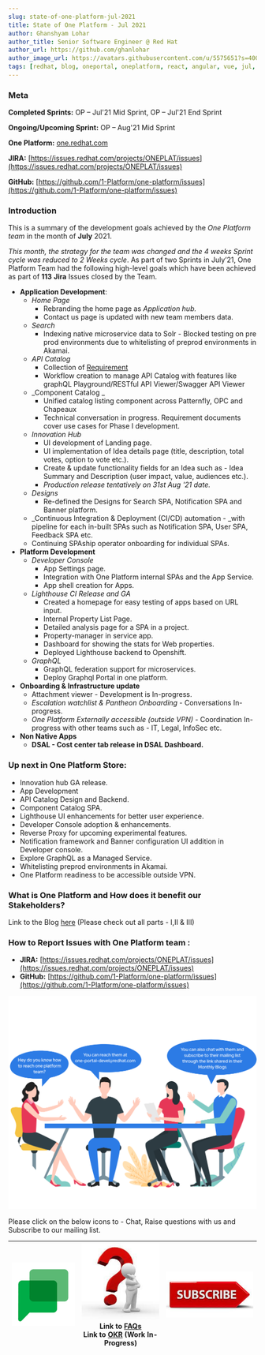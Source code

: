 ```yaml
---
slug: state-of-one-platform-jul-2021
title: State of One Platform - Jul 2021
author: Ghanshyam Lohar
author_title: Senior Software Engineer @ Red Hat
author_url: https://github.com/ghanlohar
author_image_url: https://avatars.githubusercontent.com/u/5575651?s=400&v=4
tags: [redhat, blog, oneportal, oneplatform, react, angular, vue, jul, update]
---
```

### Meta
**Completed Sprints:** OP – Jul'21 Mid Sprint, OP – Jul'21 End Sprint

**Ongoing/Upcoming Sprint:** OP – Aug'21 Mid Sprint

**One Platform:** [one.redhat.com](https://one.redhat.com)

**JIRA:** [https://issues.redhat.com/projects/ONEPLAT/issues](https://issues.redhat.com/projects/ONEPLAT/issues)

**GitHub:** [https://github.com/1-Platform/one-platform/issues](https://github.com/1-Platform/one-platform/issues)

### Introduction
This is a summary of the development goals achieved by the _One Platform team_ in the month of **July** 2021.

_This month, the strategy for the team was changed and the 4 weeks Sprint cycle was reduced to  2 Weeks cycle_.  As part of two Sprints in July’21, One Platform Team had the following high-level goals which have been achieved as part of **113** **Jira** Issues closed by the Team.

* **Application Development**:
    * _Home Page_
        * Rebranding the home page as _Application hub._
        * Contact us page is updated with new team members data.
    * _Search_
        * Indexing native microservice data to Solr - Blocked testing on pre prod environments due to whitelisting of preprod environments in Akamai.
    * _API Catalog_
        * Collection of [Requirement](https://docs.google.com/spreadsheets/d/1Flk5hZRM7krzPInlTtfUGnJTN5ktfbyhonKAhEXxMiE/edit#gid=0)
        * Workflow creation to manage API Catalog with features like graphQL Playground/RESTful API Viewer/Swagger API Viewer
    * _Component Catalog _
        * Unified catalog listing component across Patternfly, OPC and Chapeaux
        * Technical conversation in progress. Requirement documents cover use cases for Phase I development.
    * _Innovation Hub_
        * UI development of Landing page.
        * UI implementation of Idea details page (title, description, total votes, option to vote etc.).
        * Create & update functionality fields for an Idea such as - Idea Summary and Description (user impact, value, audiences etc.).
        * _Production release tentatively on 31st Aug '21 date._
    * _Designs_
        * Re-defined the Designs for Search SPA, Notification SPA and Banner platform.
    * _Continuous Integration & Deployment (CI/CD) automation - _with pipeline for each in-built SPAs such as Notification SPA, User SPA, Feedback SPA etc.
    * Continuing SPAship operator onboarding for individual SPAs.
* **Platform Development**
    * _Developer Console_
        * App Settings page.
        * Integration with One Platform internal SPAs and the App Service.
        * App shell creation for Apps.
    * _Lighthouse CI Release and GA_
        * Created a homepage for easy testing of apps based on URL input.
        * Internal Property List Page.
        * Detailed analysis page for a SPA in a project.
        * Property-manager in service app.
        * Dashboard for showing the stats for Web properties.
        * Deployed Lighthouse backend to Openshift.
    * _GraphQL_
        * GraphQL federation support for microservices.
        * Deploy Graphql Portal in one platform.
* **Onboarding & Infrastructure update**
    * Attachment viewer - Development is In-progress.
    * _Escalation watchlist & Pantheon Onboarding_ - Conversations In-progress.
    * _One Platform Externally accessible (outside VPN)_ - Coordination In-progress with other teams such as - IT, Legal, InfoSec etc.
* **Non Native Apps**
    * **DSAL - Cost center tab release in DSAL Dashboard.**

### Up next in One Platform Store: ###

* Innovation hub GA release.
* App Development
* API Catalog Design and Backend.
* Component Catalog SPA.
* Lighthouse UI enhancements for better user experience.
* Developer Console adoption & enhancements.
* Reverse Proxy for upcoming experimental features.
* Notification framework and Banner configuration UI addition in Developer console.
* Explore GraphQL as a Managed Service.
* Whitelisting preprod environments in Akamai.
* One Platform readiness to be accessible outside VPN.

### What is One Platform and How does it benefit our Stakeholders? ###
Link to the Blog [here](https://source.redhat.com/groups/public/exd-digital-experience-platforms/exd_digital_experience_platforms_dxp_blog/part_i_why_one_platform_to_host_your_applications) (Please check out all parts - I,II & III)


### How to Report Issues with One Platform team : ###

   * **JIRA:** [https://issues.redhat.com/projects/ONEPLAT/issues](https://issues.redhat.com/projects/ONEPLAT/issues)
   * **GitHub:** [https://github.com/1-Platform/one-platform/issues](https://github.com/1-Platform/one-platform/issues)

![Onboarding Discussion](images/July-blog/onboarding-discussion.png "Onboarding Discussion")

Please click on the below icons to - Chat, Raise questions with us and Subscribe to our mailing list.

| [![Chat](images/July-blog/chat.png "Chat")](https://mail.google.com/chat/u/0/#chat/space/AAAAF4M7oZE)	| [![Questions](images/July-blog/questions.jpeg "Questions")](mailto:one-platform-devs@redhat.com)<br/>Link to [FAQs](https://one.redhat.com/get-started/docs/faqs)<br/> Link to [OKR](https://docs.google.com/spreadsheets/d/1L2shcuhCxVGUIFtWkh7Ft1ulNarq-zjatu-JqeONX4U/edit#gid=955345505) (Work In-Progress)	| [![Subscribe](images/July-blog/subscribe.jpeg "Subscribe")](https://post-office.corp.redhat.com/mailman/listinfo/one-portal) 	|
|---	|---	|---	|
